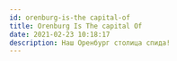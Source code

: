 ```yaml
---
id: orenburg-is-the capital-of
title: Orenburg Is The capital Of
date: 2021-02-23 10:18:17
description: Наш Оренбург столица спида!
---
```

